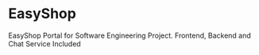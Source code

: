 # EasyShop
EasyShop Portal for Software Engineering Project. Frontend, Backend and Chat Service Included
